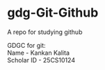 # gdg-Git-Github
A repo for studying github


GDGC for git: 
<br>
Name - Kankan Kalita
<br>
Scholar ID - 25CS10124
